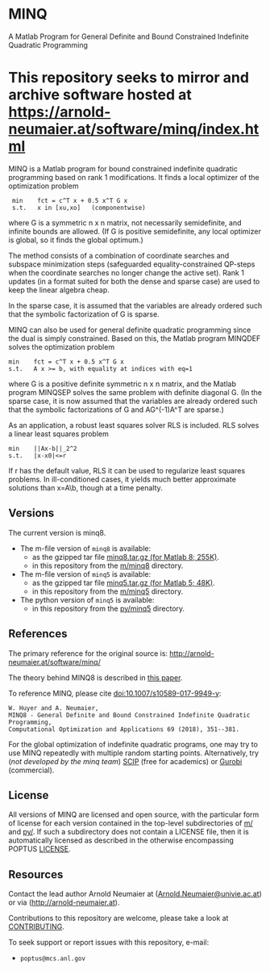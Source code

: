 # MINQ
A Matlab Program for General Definite and Bound Constrained Indefinite Quadratic Programming

This repository seeks to mirror and archive software hosted at https://arnold-neumaier.at/software/minq/index.html
===

MINQ is a Matlab program for bound constrained indefinite quadratic programming based on rank 1 modifications. It finds a local optimizer of the optimization problem

     min    fct = c^T x + 0.5 x^T G x
     s.t.   x in [xu,xo]   (componentwise)

where G is a symmetric n x n matrix, not necessarily semidefinite, and infinite bounds are allowed. (If G is positive semidefinite, any local optimizer is global, so it finds the global optimum.)

The method consists of a combination of coordinate searches and subspace minimization steps (safeguarded equality-constrained QP-steps when the coordinate searches no longer change the active set). Rank 1 updates (in a format suited for both the dense and sparse case) are used to keep the linear algebra cheap.

In the sparse case, it is assumed that the variables are already ordered such that the symbolic factorization of G is sparse.

MINQ can also be used for general definite quadratic programming since the dual is simply constrained. Based on this, the Matlab program MINQDEF solves the optimization problem

    min    fct = c^T x + 0.5 x^T G x
    s.t.   A x >= b, with equality at indices with eq=1

where G is a positive definite symmetric n x n matrix, and the Matlab program MINQSEP solves the same problem with definite diagonal G. (In the sparse case, it is now assumed that the variables are already ordered such that the symbolic factorizations of G and AG^(-1)A^T are sparse.)

As an application, a robust least squares solver RLS is included. RLS solves a linear least squares problem

    min    ||Ax-b||_2^2
    s.t.   |x-x0|<=r

If r has the default value, RLS it can be used to regularize least squares problems. In ill-conditioned cases, it yields much better approximate solutions than x=A\b, though at a time penalty.

## Versions
The current version is minq8.
- The m-file version of `minq8` is available:
  - as the gzipped tar file [minq8.tar.gz (for Matlab 8; 255K)](https://arnold-neumaier.at/software/minq/minq8.tar.gz).
  - in this repository from the [m/minq8](https://github.com/POptUS/MINQ/tree/main/m/minq8) directory.
- The m-file version of `minq5` is available:
  - as the gzipped tar file [minq5.tar.gz (for Matlab 5; 48K)](https://arnold-neumaier.at/software/minq/minq5.tar.gz).
  - in this repository from the [m/minq5](https://github.com/POptUS/MINQ/tree/main/m/minq5) directory.
- The python version of `minq5` is available:
  - in this repository from the [py/minq5](https://github.com/POptUS/MINQ/tree/main/py/minq5) directory.

## References
The primary reference for the original source is: http://arnold-neumaier.at/software/minq/

The theory behind MINQ8 is described in [this paper](http://arnold-neumaier.at/ms/minq8.pdf).

To reference MINQ, please cite [doi:10.1007/s10589-017-9949-y](https://doi.org/10.1007/s10589-017-9949-y):

    W. Huyer and A. Neumaier,
    MINQ8 - General Definite and Bound Constrained Indefinite Quadratic Programming,
    Computational Optimization and Applications 69 (2018), 351--381.

For the global optimization of indefinite quadratic programs, one may try to use MINQ repeatedly with multiple random starting points. Alternatively, try (*not developed by the minq team*) [SCIP](http://scip.zib.de/) (free for academics) or [Gurobi](http://www.gurobi.com/) (commercial).

## License
All versions of MINQ are licensed and open source, with the particular form of license for each version contained in the top-level subdirectories of [m/](/m/) and [py/](/py/).  If such a subdirectory does not contain a LICENSE file, then it is automatically licensed as described in the otherwise encompassing POPTUS [LICENSE](/LICENSE).

## Resources
Contact the lead author Arnold Neumaier at (Arnold.Neumaier@univie.ac.at) or via (http://arnold-neumaier.at).

Contributions to this repository are welcome, please take a look at [CONTRIBUTING](/CONTRIBUTING.rst).

To seek support or report issues with this repository, e-mail:

 * ``poptus@mcs.anl.gov``
